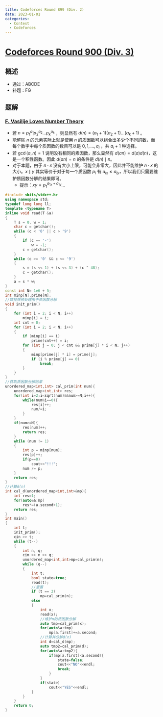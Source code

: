 ```yaml
---
title: Codeforces Round 899 (Div. 2)
date: 2023-01-01
categories:
  - Contest
  - Codeforces
---
```


# [Codeforces Round 900 (Div. 3)](https://codeforces.com/contest/1878)

## 概述

- 通过：ABCDE
- 补题：FG

## 题解

### [F. Vasilije Loves Number Theory](https://codeforces.com/contest/1878/problem/F)

- 若 $n = p_1^{a_1}p_2^{a_2}\dots p_k^{a_k}$ ，则显然有 $d(n) = (a_1 + 1)(a_2 + 1)\dots(a_k + 1)$ 。
- 能整除 $n$ 的元素实际上就是使用 $n$ 的质因数可以组合出多少个不同的数，而每个数字中每个质因数的数目可以是 $0, 1, \dots, a_i$ ，共 $a_i + 1$ 种选择。
- 若 $\gcd(a, n) = 1$ 说明没有相同的素因数，那么显然有 $d(an) = d(a)d(n)$，这是一个积性函数。因此 $d(an) = n$ 的条件是 $d(n) \mid n$。
- 对于本题，由于 $n \cdot x$ 没有大小上限，可能会非常大，因此并不能维护 $n \cdot x$ 的大小。$x \mid y$ 其实等价于对于每一个质因数 $p_i$ 有 $a_{ix} \leq a_{iy}$，所以我们只需要维护质因数分解的结果即可。
  - 提示：$xy = p_1^{a_{1x}+a_{1y}} \dots$


```c++
#include <bits/stdc++.h>
using namespace std;
typedef long long ll;
template <typename T>
inline void read(T &a)
{
    T s = 0, w = 1;
    char c = getchar();
    while (c < '0' || c > '9')
    {
        if (c == '-')
            w = -1;
        c = getchar();
    }
    while (c >= '0' && c <= '9')
    {
        s = (s << 1) + (s << 3) + (c ^ 48);
        c = getchar();
    }
    a = s * w;
}
const int N= 1e6 + 5;
int minp[N],prime[N];
//欧拉筛预处理用于质因数分解
void init_prim()
{
    for (int i = 2; i < N; i++)
        minp[i] = i;
    int cnt = 0;
    for (int i = 2; i < N; i++)
    {
        if (minp[i] == i)
            prime[cnt++] = i;
        for (int j = 0; j < cnt && prime[j] * i < N; j++)
        {
            minp[prime[j] * i] = prime[j];
            if (i % prime[j] == 0)
                break;
        }
    }
}
//获取质因数分解结果
unordered_map<int,int> cal_prim(int num){
    unordered_map<int,int> res;
    for(int i=2;i<sqrt(num)&&num>=N;i++){
        while(num%i==0){
            res[i]++;
            num/=i;
        }
    }
    if(num>=N){
        res[num]++;
        return res;
    }
    while (num != 1)
    {
        int p = minp[num];
        res[p]++;
        if(p==0)
            cout<<"!!!";
        num /= p;
    }
    return res;
}
//计算d(n)
int cal_d(unordered_map<int,int>&mp){
    int res=1;
    for(auto&a:mp)
        res*=(a.second+1);
    return res;
}
int main()
{
    int t;
    init_prim();
    cin >> t;
    while (t--)
    {
        int n, q;
        cin >> n >> q;
        unordered_map<int,int>mp=cal_prim(n);
        while (q--)
        {
            int t;
            bool state=true;
            read(t);
            //重置
            if (t == 2)
                mp=cal_prim(n);
            else
            {
                int x;
                read(x);
                //维护n的质因数分解
                auto tmp=cal_prim(x);
                for(auto&a:tmp)
                    mp[a.first]+=a.second;
                //计算并分解d(n)
                int d=cal_d(mp);
                auto tmp2=cal_prim(d);
                for(auto&a:tmp2){
                    if(mp[a.first]<a.second){
                        state=false;
                        cout<<"NO"<<endl;
                        break;
                    }
                }
                if(state)
                    cout<<"YES"<<endl;
            }
        }
    }
    return 0;
}
```

